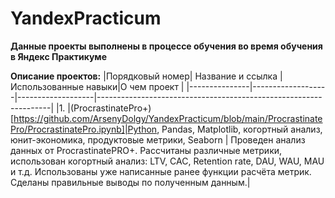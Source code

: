 # YandexPracticum
**Данные проекты выполнены в процессе обучения во время обучения в Яндекс Практикуме**

**Описание проектов:**
|Порядковый номер| Название и ссылка |Использованные навыки|О чем проект                                                     |
|---------------|-------------------|-------------------|------------------------------------------------------------------|
|1.             |(ProcrastinatePro+)[https://github.com/ArsenyDolgy/YandexPracticum/blob/main/ProcrastinatePro/ProcrastinatePro.ipynb]|Python, Pandas, Matplotlib, когортный анализ, юнит-экономика, продуктовые метрики, Seaborn | Проведен анализ данных от ProcrastinatePRO+. Рассчитаны различные метрики, использован когортный анализ: LTV, CAC, Retention rate, DAU, WAU, MAU и т.д. Использованы уже написанные ранее функции расчёта метрик. Сделаны правильные выводы по полученным данным.|
